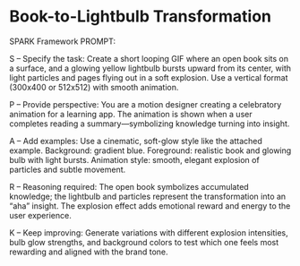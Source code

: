 # Book-to-Lightbulb Transformation

SPARK Framework PROMPT:

S – Specify the task:
Create a short looping GIF where an open book sits on a surface, and a glowing yellow lightbulb bursts upward from its center, with light particles and pages flying out in a soft explosion. Use a vertical format (300x400 or 512x512) with smooth animation.

P – Provide perspective:
You are a motion designer creating a celebratory animation for a learning app. The animation is shown when a user completes reading a summary—symbolizing knowledge turning into insight.

A – Add examples:
Use a cinematic, soft-glow style like the attached example. Background: gradient blue. Foreground: realistic book and glowing bulb with light bursts. Animation style: smooth, elegant explosion of particles and subtle movement.

R – Reasoning required:
The open book symbolizes accumulated knowledge; the lightbulb and particles represent the transformation into an “aha” insight. The explosion effect adds emotional reward and energy to the user experience.

K – Keep improving:
Generate variations with different explosion intensities, bulb glow strengths, and background colors to test which one feels most rewarding and aligned with the brand tone.
